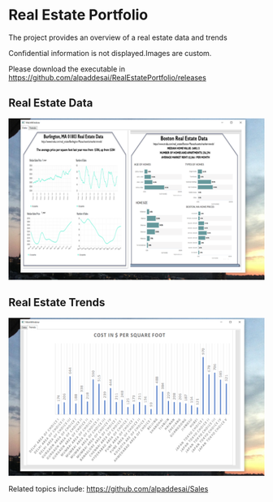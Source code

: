 # Real Estate Portfolio

The project provides an overview of a real estate data and trends

Confidential information is not displayed.Images are custom.

Please download the executable in https://github.com/alpaddesai/RealEstatePortfolio/releases

## Real Estate Data
![image](Burlington.png)


## Real Estate Trends
![image](Trends.png)

Related topics include: https://github.com/alpaddesai/Sales
